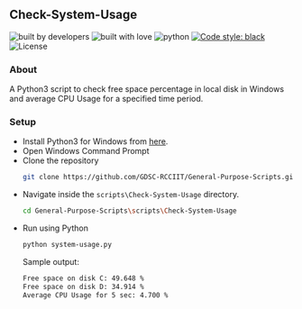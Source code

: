## Check-System-Usage

![built by developers](http://ForTheBadge.com/images/badges/built-by-developers.svg)
![built with love](https://forthebadge.com/images/badges/built-with-love.svg)
![python](https://img.shields.io/badge/language-Python-orange?style=for-the-badge)
[![Code style: black](https://img.shields.io/badge/code%20style-black-000000.svg?style=plasitc)](https://github.com/psf/black)
![License](https://img.shields.io/github/license/GDSC-RCCIIT/General-Purpose-Scripts?color=blue&style=plasitc)

### About

A Python3 script to check free space percentage in local disk in Windows and average CPU Usage for a specified time period.

### Setup

* Install Python3 for Windows from [here](https://python.org).
* Open Windows Command Prompt
* Clone the repository
  ```bash
  git clone https://github.com/GDSC-RCCIIT/General-Purpose-Scripts.git
  ```
* Navigate inside the ```scripts\Check-System-Usage``` directory.
  ```bash
  cd General-Purpose-Scripts\scripts\Check-System-Usage
  ```
* Run using Python
  ```bash
  python system-usage.py
  ```
  Sample output:
  ```bash
  Free space on disk C: 49.648 %
  Free space on disk D: 34.914 %
  Average CPU Usage for 5 sec: 4.700 %
  ```
